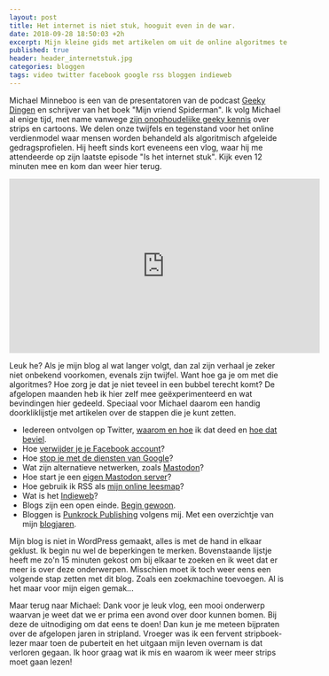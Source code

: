 ```yaml
---
layout: post
title: Het internet is niet stuk, hooguit even in de war.
date: 2018-09-28 18:50:03 +2h
excerpt: Mijn kleine gids met artikelen om uit de online algoritmes te komen.
published: true
header: header_internetstuk.jpg
categories: bloggen
tags: video twitter facebook google rss bloggen indieweb
---
```

Michael Minneboo is een van de presentatoren van de podcast [Geeky Dingen](/geekydingen) en schrijver van het boek "Mijn vriend Spiderman". Ik volg Michael al enige tijd, met name vanwege [zijn onophoudelijke geeky kennis](http://www.michaelminneboo.nl/) over strips en cartoons. We delen onze twijfels en tegenstand voor het online verdienmodel waar mensen worden behandeld als algoritmisch afgeleide gedragsprofielen. Hij heeft sinds kort eveneens een vlog, waar hij me attendeerde op zijn laatste episode "Is het internet stuk". Kijk even 12 minuten mee en kom dan weer hier terug.

<iframe width="560" height="315" src="https://www.youtube-nocookie.com/embed/3_03OHhAJ6g?rel=0" frameborder="0" allow="autoplay; encrypted-media" allowfullscreen></iframe>

Leuk he? Als je mijn blog al wat langer volgt, dan zal zijn verhaal je zeker niet onbekend voorkomen, evenals zijn twijfel. Want hoe ga je om met die algoritmes? Hoe zorg je dat je niet teveel in een bubbel terecht komt? 
De afgelopen maanden heb ik hier zelf mee geëxperimenteerd en wat bevindingen hier gedeeld. Speciaal voor Michael daarom een handig doorkliklijstje met artikelen over de stappen die je kunt zetten. 

* Iedereen ontvolgen op Twitter, [waarom en hoe](/Ontvolg/) ik dat deed en [hoe dat beviel](/Twitter-uitlezen/). 
* Hoe [verwijder je je Facebook account](/mijn-facebook-account-is-echt-weg/)?
* Hoe [stop je met de diensten van Google](/Afscheid-Google-Apps/)?
* Wat zijn alternatieve netwerken, zoals [Mastodon](/Mastodon/)?
* Hoe start je een [eigen Mastodon server](/Nieuw-Mastodon-account/)?
* Hoe gebruik ik RSS als [mijn online leesmap](/RSS-revisited/)?
* Wat is het [Indieweb](/Indieweb)?
* Blogs zijn een open einde. [Begin gewoon](/Een-open-einde/).
* Bloggen is [Punkrock Publishing](/Punkrock-Publishing/) volgens mij. Met een overzichtje van mijn [blogjaren](/blogjaren/).

Mijn blog is niet in WordPress gemaakt, alles is met de hand in elkaar geklust. Ik begin nu wel de beperkingen te merken. Bovenstaande lijstje heeft me zo'n 15 minuten gekost om bij elkaar te zoeken en ik weet dat er meer is over deze onderwerpen. Misschien moet ik toch weer eens een volgende stap zetten met dit blog. Zoals een zoekmachine toevoegen. Al is het maar voor mijn eigen gemak...

Maar terug naar Michael: Dank voor je leuk vlog, een mooi onderwerp waarvan je weet dat we er prima een avond over door kunnen bomen. Bij deze de uitnodiging om dat eens te doen! Dan kun je me meteen bijpraten over de afgelopen jaren in stripland. Vroeger was ik een fervent stripboek-lezer maar toen de puberteit en het uitgaan mijn leven overnam is dat verloren gegaan. Ik hoor graag wat ik mis en waarom ik weer meer strips moet gaan lezen!